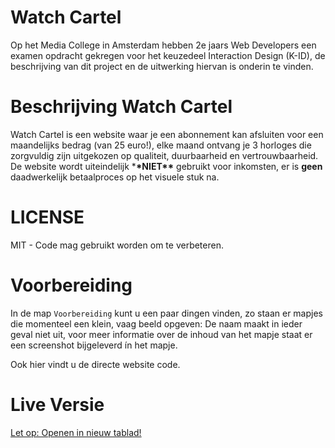 # Watch Cartel

Op het Media College in Amsterdam hebben 2e jaars Web Developers een examen opdracht gekregen voor het keuzedeel Interaction Design (K-ID), de beschrijving van dit project en de uitwerking hiervan is onderin te vinden.

# Beschrijving Watch Cartel

Watch Cartel is een website waar je een abonnement kan afsluiten voor een maandelijks bedrag (van 25 euro!), elke maand ontvang je 3 horloges die zorgvuldig zijn uitgekozen op qualiteit, duurbaarheid en vertrouwbaarheid. De website wordt uiteindelijk \***\*NIET\*\*** gebruikt voor inkomsten, er is **geen** daadwerkelijk betaalproces op het visuele stuk na.

# LICENSE

MIT - Code mag gebruikt worden om te verbeteren.

# Voorbereiding

In de map `Voorbereiding` kunt u een paar dingen vinden, zo staan er mapjes die momenteel een klein, vaag beeld opgeven: De naam maakt in ieder geval niet uit, voor meer informatie over de inhoud van het mapje staat er een screenshot bijgeleverd ín het mapje.

Ook hier vindt u de directe website code.

# Live Versie
[Let op: Openen in nieuw tablad!](https://www.bobvanberckel.com/watchcartel/)
